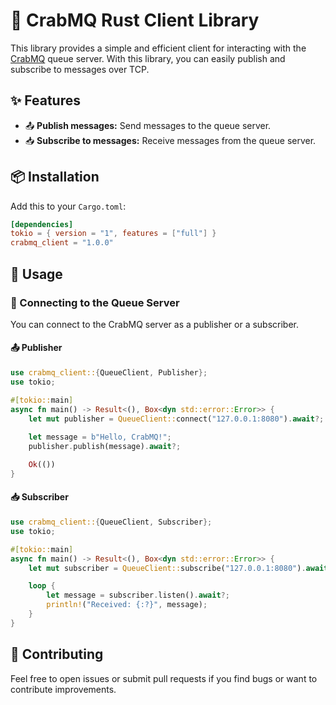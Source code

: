 # 🦀 CrabMQ Rust Client Library

This library provides a simple and efficient client for interacting with the [CrabMQ](https://github.com/CrabMQ/crab-mq) queue server. With this library, you can easily publish and subscribe to messages over TCP.

## ✨ Features

- 📤 **Publish messages:** Send messages to the queue server.
- 📥 **Subscribe to messages:** Receive messages from the queue server.

## 📦 Installation

Add this to your `Cargo.toml`:

```toml
[dependencies]
tokio = { version = "1", features = ["full"] }
crabmq_client = "1.0.0"
```

## 🚀 Usage

### 🔌 Connecting to the Queue Server

You can connect to the CrabMQ server as a publisher or a subscriber.

#### 📤 Publisher

```rust
use crabmq_client::{QueueClient, Publisher};
use tokio;

#[tokio::main]
async fn main() -> Result<(), Box<dyn std::error::Error>> {
    let mut publisher = QueueClient::connect("127.0.0.1:8080").await?;
    
    let message = b"Hello, CrabMQ!";
    publisher.publish(message).await?;

    Ok(())
}
```

#### 📥 Subscriber

```rust
use crabmq_client::{QueueClient, Subscriber};
use tokio;

#[tokio::main]
async fn main() -> Result<(), Box<dyn std::error::Error>> {
    let mut subscriber = QueueClient::subscribe("127.0.0.1:8080").await?;

    loop {
        let message = subscriber.listen().await?;
        println!("Received: {:?}", message);
    }
}
```

## 🤝 Contributing

Feel free to open issues or submit pull requests if you find bugs or want to contribute improvements.

